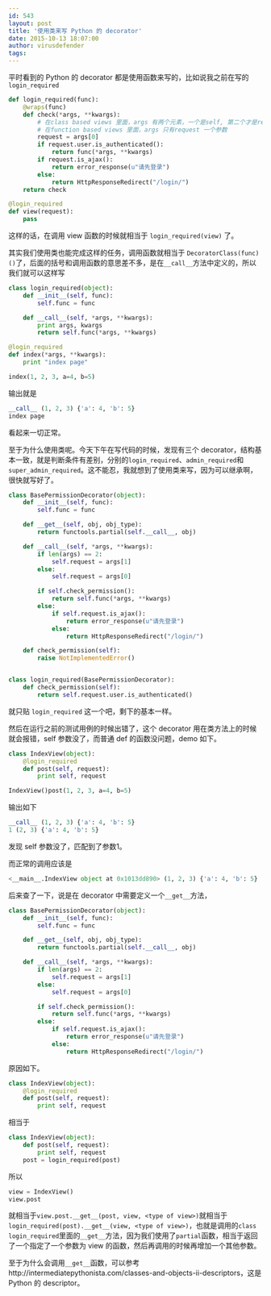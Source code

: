 ```yaml
---
id: 543
layout: post
title: '使用类来写 Python 的 decorator'
date: 2015-10-13 18:07:00
author: virusdefender
tags: 
---
```


平时看到的 Python 的 decorator 都是使用函数来写的，比如说我之前在写的 `login_required`

```python
def login_required(func):
    @wraps(func)
    def check(*args, **kwargs):
        # 在class based views 里面，args 有两个元素，一个是self, 第二个才是request，
        # 在function based views 里面，args 只有request 一个参数
        request = args[0]
        if request.user.is_authenticated():
            return func(*args, **kwargs)
        if request.is_ajax():
            return error_response(u"请先登录")
        else:
            return HttpResponseRedirect("/login/")
    return check

@login_required
def view(request):
    pass
```
这样的话，在调用 view 函数的时候就相当于 `login_required(view)` 了。

其实我们使用类也能完成这样的任务，调用函数就相当于 `DecoratorClass(func)()`了，后面的括号和调用函数的意思差不多，是在`__call__`方法中定义的，所以我们就可以这样写

```python
class login_required(object):
    def __init__(self, func):
        self.func = func

    def __call__(self, *args, **kwargs):
        print args, kwargs
        return self.func(*args, **kwargs)

@login_required
def index(*args, **kwargs):
    print "index page"

index(1, 2, 3, a=4, b=5)
```
输出就是
```python
__call__ (1, 2, 3) {'a': 4, 'b': 5}
index page
```
看起来一切正常。

至于为什么使用类呢。今天下午在写代码的时候，发现有三个 decorator，结构基本一致，就是判断条件有差别，分别的`login_required`、`admin_required`和`super_admin_required`。这不能忍，我就想到了使用类来写，因为可以继承啊，很快就写好了。

```python
class BasePermissionDecorator(object):
    def __init__(self, func):
        self.func = func

    def __get__(self, obj, obj_type):
        return functools.partial(self.__call__, obj)

    def __call__(self, *args, **kwargs):
        if len(args) == 2:
            self.request = args[1]
        else:
            self.request = args[0]

        if self.check_permission():
            return self.func(*args, **kwargs)
        else:
            if self.request.is_ajax():
                return error_response(u"请先登录")
            else:
                return HttpResponseRedirect("/login/")

    def check_permission(self):
        raise NotImplementedError()


class login_required(BasePermissionDecorator):
    def check_permission(self):
        return self.request.user.is_authenticated()
```

就只贴 `login_required` 这一个吧，剩下的基本一样。

然后在运行之前的测试用例的时候出错了，这个 decorator 用在类方法上的时候就会报错，self 参数没了，而普通 def 的函数没问题，demo 如下。

```python
class IndexView(object):
    @login_required
    def post(self, request):
        print self, request

IndexView()post(1, 2, 3, a=4, b=5)
```
输出如下
```python
__call__ (1, 2, 3) {'a': 4, 'b': 5}
1 (2, 3) {'a': 4, 'b': 5}
```
发现 self 参数没了，匹配到了参数1。

而正常的调用应该是
```python
<__main__.IndexView object at 0x1013dd890> (1, 2, 3) {'a': 4, 'b': 5}
```
后来查了一下，说是在 decorator 中需要定义一个`__get__`方法，
```python
class BasePermissionDecorator(object):
    def __init__(self, func):
        self.func = func

    def __get__(self, obj, obj_type):
        return functools.partial(self.__call__, obj)

    def __call__(self, *args, **kwargs):
        if len(args) == 2:
            self.request = args[1]
        else:
            self.request = args[0]

        if self.check_permission():
            return self.func(*args, **kwargs)
        else:
            if self.request.is_ajax():
                return error_response(u"请先登录")
            else:
                return HttpResponseRedirect("/login/")
```
原因如下。
```python
class IndexView(object):
    @login_required
    def post(self, request):
        print self, request
```
相当于
```python
class IndexView(object):
    def post(self, request):
        print self, request
    post = login_required(post)

```
所以
```python
view = IndexView() 
view.post
```
就相当于`view.post.__get__(post, view, <type of view>)`就相当于`login_required(post).__get__(view, <type of view>)`，也就是调用的`class login_required`里面的`__get__`方法，因为我们使用了`partial`函数，相当于返回了一个指定了一个参数为 view 的函数，然后再调用的时候再增加一个其他参数。

至于为什么会调用`__get__`函数，可以参考http://intermediatepythonista.com/classes-and-objects-ii-descriptors，这是 Python 的 descriptor。